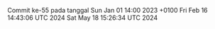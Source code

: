 Commit ke-55 pada tanggal Sun Jan 01 14:00 2023 +0100
Fri Feb 16 14:43:06 UTC 2024
Sat May 18 15:26:34 UTC 2024
